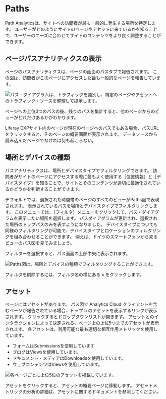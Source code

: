 # Paths

Path Analyticsは、サイトへの訪問者が最も一般的に発生する場所を特定します。 ユーザーがどのようにサイトのページやアセットに来ているかを知ることで、ユーザーのニーズに合わせてサイトのコンテンツをより良く調整することができます。

<a name="viewing-page-path-analytics" />

## ページパスアナリティクスの表示

ページのパスアナリティクスは、ページの画面のパスタブで報告されます。 この図は、訪問者がこのページにアクセスした最も一般的なページを報告しています。

![パス・ダイアグラムは、トラフィックを識別し、特定のページやアセットへのトラフィック・ソースを整理して提示します。](paths/images/01.png)

ページへの上位3つのパスの後、残りのパスを集計すると、他のページからのビューがどれだけあるかがわかります。

Liferay DXPサイト内のページが現在のページへのパスでもある場合、パスURLをクリックすると、そのページの概要画面が表示されます。 データソースから読み込んだページでなければ何も起こらない。

<a name="location-and-device-type" />

## 場所とデバイスの種類

パスアナリティクスは、場所とデバイスタイプでフィルタリングできます。 訪問者がサイトのページにアクセスする際に最もよく使用する［位置情報］と［デバイスタイプ］を知ることで、サイトとそのコンテンツが適切に最適化されているかどうかを判断することができます。

デフォルトでは、選択された時間帯のページのすべてのビューがPaths図で表現されます。 表示されているパスを場所とデバイスタイプでフィルタリングします。 このメニューでは、［フィルタ］メニューをクリックして、パス・ダイアグラムを表示したい場所を選択します。 パスダイアグラムが更新され、選択された場所のトップパスのみを表すようになりました。 デバイスタイプについても同様のフィルタリングが可能で、デバイスタイプとロケーションのフィルタリングを組み合わせることができます。 例えば、ドイツのスマートフォンから来るビューのパス図を見てみましょう。

フィルターを選択すると、パス画面の上部中央に表示されます。

![Paths図は、場所とデバイスの種類でフィルタリングすることができます。](paths/images/02.png)

フィルタを削除するには、フィルタ名の横にある x をクリックします。

<a name="assets" />

## アセット

ページにはアセットがあります。 パス図で Analytics Cloud クライアントを含むページが報告されている場合、トップ 5 のアセットを表示するリンクが表示されます。 クリックするとドロップダウンリストが開きます。 アセットとのインタラクションによって決定される、ページ上の上位5つまでのアセットが表示されます。 各アセットは、利用可能な最も適切な相互作用メトリックを使用しています。

* フォームはSubmissionsを使用しています
* ブログはViewsを使用しています。
* ドキュメント・メディアはDownloadsを使用しています。
* ウェブコンテンツはViewsを使用しています。

![各ページごとに上位5位のアセットを掲載しています。](paths/images/03.png)

アセットをクリックすると、アセットの概要ページに移動します。 アセットメトリックの分析の詳細は、アセットに関するドキュメントを参照してください。
